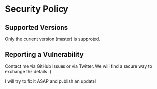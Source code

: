 # Security Policy

## Supported Versions

Only the current version (master) is supproted.

## Reporting a Vulnerability

Contact me via GitHub Issues or via Twitter. We will find a secure way to exchange the details :)

I will try to fix it ASAP and publish an update!
